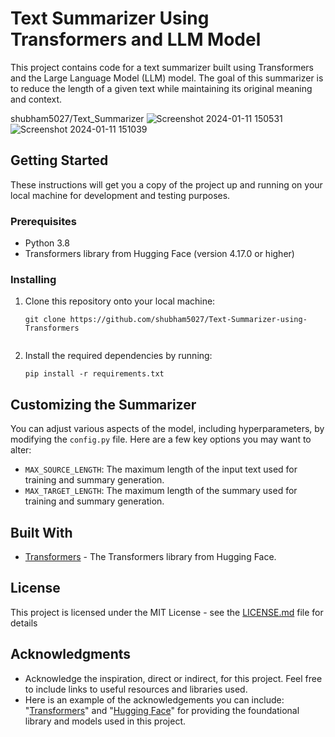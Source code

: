  # Text Summarizer Using Transformers and LLM Model

This project contains code for a text summarizer built using Transformers and the Large Language Model (LLM) model. The goal of this summarizer is to reduce the length of a given text while maintaining its original meaning and context.

shubham5027/Text_Summarizer
![Screenshot 2024-01-11 150531](https://github.com/shubham5027/Text-Summarizer-using-Transformers/assets/132193443/a13292d4-897e-4f8a-a466-76194a269f02)
![Screenshot 2024-01-11 151039](https://github.com/shubham5027/Text-Summarizer-using-Transformers/assets/132193443/9b655ff7-d11e-4821-b94a-b4f294df4651)


## Getting Started

These instructions will get you a copy of the project up and running on your local machine for development and testing purposes.

### Prerequisites

- Python 3.8 
- Transformers library from Hugging Face (version 4.17.0 or higher)


### Installing

1. Clone this repository onto your local machine:

   ```
   git clone https://github.com/shubham5027/Text-Summarizer-using-Transformers


2. Install the required dependencies by running:

   ```
   pip install -r requirements.txt
   ```


## Customizing the Summarizer

You can adjust various aspects of the model, including hyperparameters, by modifying the `config.py` file. Here are a few key options you may want to alter:

- `MAX_SOURCE_LENGTH`: The maximum length of the input text used for training and summary generation.
- `MAX_TARGET_LENGTH`: The maximum length of the summary used for training and summary generation.

## Built With

- [Transformers](https://huggingface.co/transformers/) - The Transformers library from Hugging Face.

## License

This project is licensed under the MIT License - see the [LICENSE.md](LICENSE.md) file for details

## Acknowledgments

- Acknowledge the inspiration, direct or indirect, for this project. Feel free to include links to useful resources and libraries used.
- Here is an example of the acknowledgements you can include: "[Transformers](https://huggingface.co/transformers/)" and "[Hugging Face](https://huggingface.co/)" for providing the foundational library and models used in this project.  
